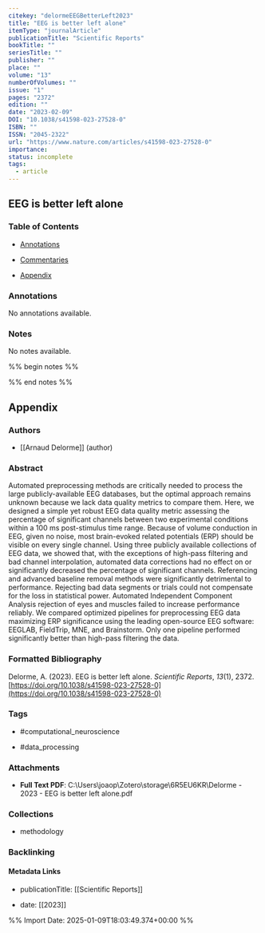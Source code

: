 ```yaml
---
citekey: "delormeEEGBetterLeft2023"
title: "EEG is better left alone"
itemType: "journalArticle"
publicationTitle: "Scientific Reports"
bookTitle: ""
seriesTitle: ""
publisher: ""
place: ""
volume: "13"
numberOfVolumes: ""
issue: "1"
pages: "2372"
edition: ""
date: "2023-02-09"
DOI: "10.1038/s41598-023-27528-0"
ISBN: ""
ISSN: "2045-2322"
url: "https://www.nature.com/articles/s41598-023-27528-0"
importance: 
status: incomplete
tags:
  - article
---
```


## EEG is better left alone

### Table of Contents

- [Annotations](#annotations)

+ [Commentaries](#commentaries)

- [Appendix](#appendix)

### Annotations


No annotations available.


### Notes


No notes available.


%% begin notes %%

<!-- Write your personal notes here -->

%% end notes %%

## Appendix

### Authors


- [[Arnaud Delorme]] (author)



### Abstract

Automated preprocessing methods are critically needed to process the large publicly-available EEG databases, but the optimal approach remains unknown because we lack data quality metrics to compare them. Here, we designed a simple yet robust EEG data quality metric assessing the percentage of significant channels between two experimental conditions within a 100 ms post-stimulus time range. Because of volume conduction in EEG, given no noise, most brain-evoked related potentials (ERP) should be visible on every single channel. Using three publicly available collections of EEG data, we showed that, with the exceptions of high-pass filtering and bad channel interpolation, automated data corrections had no effect on or significantly decreased the percentage of significant channels. Referencing and advanced baseline removal methods were significantly detrimental to performance. Rejecting bad data segments or trials could not compensate for the loss in statistical power. Automated Independent Component Analysis rejection of eyes and muscles failed to increase performance reliably. We compared optimized pipelines for preprocessing EEG data maximizing ERP significance using the leading open-source EEG software: EEGLAB, FieldTrip, MNE, and Brainstorm. Only one pipeline performed significantly better than high-pass filtering the data.


### Formatted Bibliography

Delorme, A. (2023). EEG is better left alone. _Scientific Reports_, _13_(1), 2372. [https://doi.org/10.1038/s41598-023-27528-0](https://doi.org/10.1038/s41598-023-27528-0)


### Tags


- #computational_neuroscience

- #data_processing




### Attachments


- **Full Text PDF**: C:\Users\joaop\Zotero\storage\6R5EU6KR\Delorme - 2023 - EEG is better left alone.pdf




### Collections


- methodology





### Backlinking


#### Metadata Links


- publicationTitle: [[Scientific Reports]]




- date: [[2023]]





<!-- Any additional notes or comments -->


%% Import Date: 2025-01-09T18:03:49.374+00:00 %%

